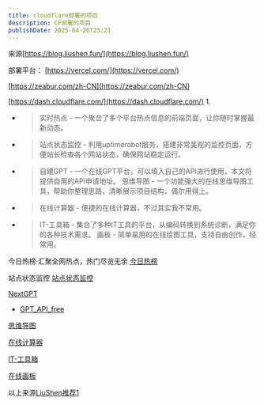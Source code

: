 ```yaml
---
title: cloudflare部署的项目
description: CF部署的项目
publishDate: 2025-04-26T23:21
---
```

来源[https://blog.liushen.fun/](https://blog.liushen.fun/)

部署平台：
[https://vercel.com/](https://vercel.com/)

[https://zeabur.com/zh-CN](https://zeabur.com/zh-CN)

[https://dash.cloudflare.com/](https://dash.cloudflare.com/)
1. 
- >实时热点 - 一个聚合了多个平台热点信息的前端页面，让你随时掌握最新动态。
- >站点状态监控 - 利用uptimerobot服务，搭建非常美观的监控页面，方便站长检查各个网站状态，确保网站稳定运行。
- >自建GPT - 一个在线GPT平台，可以填入自己的API进行使用，本文将提供自用的API申请地址。
思维导图 - 一个功能强大的在线思维导图工具，帮助你整理思路，清晰展示项目结构，偶尔用得上。
- >在线计算器 - 便捷的在线计算器，不过其实我不常用。
- >IT-工具箱 - 集合了多种IT工具的平台，从编码转换到系统诊断，满足你的各种技术需求。
画板 - 简单易用的在线绘图工具，支持自由创作，经常用。

今日热榜·汇聚全网热点，热门尽览无余
[今日热榜](https://github.com/imsyy/DailyHot)

站点状态监控
[站点状态监控](https://github.com/willow-god/StatusLive)

[NextGPT](https://github.com/ChatGPTNextWeb/NextChat)

- [GPT_API_free](https://github.com/chatanywhere/GPT_API_free)

[思维导图](https://github.com/wanglin2/mind-map)

[在线计算器](https://github.com/nocpiun/calcium/)

[IT-工具箱](https://github.com/CorentinTh/it-tools)

[在线画板](https://github.com/excalidraw/excalidraw)

以上来源[LiuShen推荐1](https://blog.liushen.fun/posts/891edc78/#%E7%A2%8E%E7%A2%8E%E5%BF%B5)

